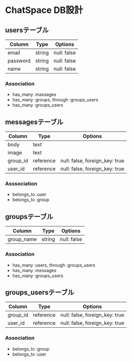 # ChatSpace DB設計
## usersテーブル
|Column|Type|Options|
|------|----|-------|
|email|string|null: false|
|password|string|null: false|
|name|string|null: false|
### Association
- has_many :massages
- has_many :groups, through :groups_users
- has_many :groups_users
## messagesテーブル
|Column|Type|Options|
|------|----|-------|
|body|text||
|image|text||
|group_id|reference|null: false, foreign_key: true|
|user_id|reference|null: false, foreign_key: true|
### Asssociation
- belongs_to :user
- belongs_to :group

## groupsテーブル
|Column|Type|Options|
|------|----|-------|
|group_name|string|null: false|
### Association
- has_many :users, through :groups_users
- has_many :messages
- has_many :groups_users

## groups_usersテーブル
|Column|Type|Options|
|------|----|-------|
|group_id|reference|null: false, foreign_key: true|
|user_id|reference|null: false, foreign_key: true|
### Association
- belongs_to :group
- belongs_to :user

